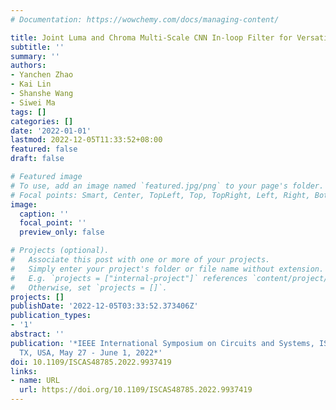 ```yaml
---
# Documentation: https://wowchemy.com/docs/managing-content/

title: Joint Luma and Chroma Multi-Scale CNN In-loop Filter for Versatile Video Coding
subtitle: ''
summary: ''
authors:
- Yanchen Zhao
- Kai Lin
- Shanshe Wang
- Siwei Ma
tags: []
categories: []
date: '2022-01-01'
lastmod: 2022-12-05T11:33:52+08:00
featured: false
draft: false

# Featured image
# To use, add an image named `featured.jpg/png` to your page's folder.
# Focal points: Smart, Center, TopLeft, Top, TopRight, Left, Right, BottomLeft, Bottom, BottomRight.
image:
  caption: ''
  focal_point: ''
  preview_only: false

# Projects (optional).
#   Associate this post with one or more of your projects.
#   Simply enter your project's folder or file name without extension.
#   E.g. `projects = ["internal-project"]` references `content/project/deep-learning/index.md`.
#   Otherwise, set `projects = []`.
projects: []
publishDate: '2022-12-05T03:33:52.373406Z'
publication_types:
- '1'
abstract: ''
publication: '*IEEE International Symposium on Circuits and Systems, ISCAS 2022, Austin,
  TX, USA, May 27 - June 1, 2022*'
doi: 10.1109/ISCAS48785.2022.9937419
links:
- name: URL
  url: https://doi.org/10.1109/ISCAS48785.2022.9937419
---
```

